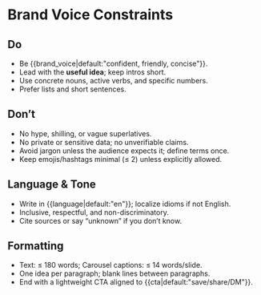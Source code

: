 # Brand Voice Constraints

## Do

- Be {{brand_voice|default:"confident, friendly, concise"}}.
- Lead with the **useful idea**; keep intros short.
- Use concrete nouns, active verbs, and specific numbers.
- Prefer lists and short sentences.

## Don’t

- No hype, shilling, or vague superlatives.
- No private or sensitive data; no unverifiable claims.
- Avoid jargon unless the audience expects it; define terms once.
- Keep emojis/hashtags minimal (≤ 2) unless explicitly allowed.

## Language & Tone

- Write in {{language|default:"en"}}; localize idioms if not English.
- Inclusive, respectful, and non-discriminatory.
- Cite sources or say “unknown” if you don’t know.

## Formatting

- Text: ≤ 180 words; Carousel captions: ≤ 14 words/slide.
- One idea per paragraph; blank lines between paragraphs.
- End with a lightweight CTA aligned to {{cta|default:"save/share/DM"}}.
